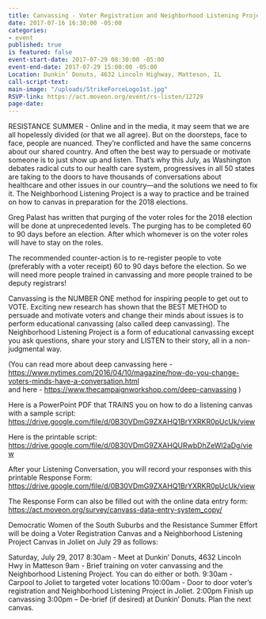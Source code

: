 ```yaml
---
title: Canvassing - Voter Registration and Neighborhood Listening Project
date: 2017-07-16 16:30:00 -05:00
categories:
- event
published: true
is featured: false
event-start-date: 2017-07-29 08:30:00 -05:00
event-end-date: 2017-07-29 15:00:00 -05:00
Location: Dunkin’ Donuts, 4632 Lincoln Highway, Matteson, IL
call-script-text: 
main-image: "/uploads/StrikeForceLogo1st.jpg"
RSVP-link: https://act.moveon.org/event/rs-listen/12729
page-date: 
---
```


RESISTANCE SUMMER - Online and in the media, it may seem that we are all hopelessly divided (or that we all agree).  But on the doorsteps, face to face, people are nuanced. They’re conflicted and have the same concerns about our shared country. And often the best way to persuade or motivate someone is to just show up and listen. 
That’s why this July, as Washington debates radical cuts to our health care system, progressives in all 50 states are taking to the doors to have thousands of conversations about healthcare and other issues in our country—and the solutions we need to fix it. The Neighborhood Listening Project is a way to practice and be trained on how to canvas in preparation for the 2018 elections. 

Greg Palast has written that purging of the voter roles for the 2018 election will be done at unprecedented levels. The purging has to be completed 60 to 90 days before an election. After which whomever is on the voter roles will have to stay on the roles. 

The recommended counter-action is to re-register people to vote (preferably with a voter receipt) 60 to 90 days before the election. So we will need more people trained in canvassing and more people trained to be deputy registrars!

Canvassing is the NUMBER ONE method for inspiring people to get out to VOTE. Exciting new research has shown that the BEST METHOD to persuade and motivate voters and change their minds about issues is to perform educational canvassing (also called deep canvassing). The Neighborhood Listening Project is a form of educational canvassing except you ask questions, share your story and LISTEN to their story, all in a non-judgmental way. 

(You can read more about deep canvassing 
here - https://www.nytimes.com/2016/04/10/magazine/how-do-you-change-voters-minds-have-a-conversation.html  
and 
here - https://www.thecampaignworkshop.com/deep-canvassing )  

Here is a PowerPoint PDF that TRAINS you on how to do a listening canvas with a sample script: 
https://drive.google.com/file/d/0B30VDmG9ZXAHQ1BrYXRKR0pUcUk/view  

Here is the printable script: 
https://drive.google.com/file/d/0B30VDmG9ZXAHQURwbDhZeWl2aDg/view  

After your Listening Conversation, you will record your responses with this printable Response Form: 
https://drive.google.com/file/d/0B30VDmG9ZXAHQ1BrYXRKR0pUcUk/view

The Response Form can also be filled out with the online data entry form: 
https://act.moveon.org/survey/canvass-data-entry-system_copy/ 

Democratic Women of the South Suburbs and the Resistance Summer Effort will be doing a Voter Registration Canvas and a Neighborhood Listening Project Canvas in Joliet on July 29 as follows: 

Saturday, July 29, 2017 
8:30am - Meet at Dunkin’ Donuts, 4632 Lincoln Hwy in Matteson
9am - Brief training on voter canvassing and the Neighborhood Listening Project. You can do either or both. 
9:30am - Carpool to Joliet to targeted voter locations
10:00am - Door to door voter’s registration and Neighborhood Listening Project in Joliet.
2:00pm Finish up canvassing 
3:00pm – De-brief (if desired) at Dunkin’ Donuts. Plan the next canvas. 